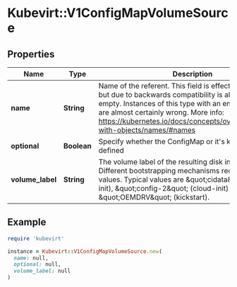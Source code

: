 # Kubevirt::V1ConfigMapVolumeSource

## Properties

| Name | Type | Description | Notes |
| ---- | ---- | ----------- | ----- |
| **name** | **String** | Name of the referent. This field is effectively required, but due to backwards compatibility is allowed to be empty. Instances of this type with an empty value here are almost certainly wrong. More info: https://kubernetes.io/docs/concepts/overview/working-with-objects/names/#names | [optional][default to &#39;&#39;] |
| **optional** | **Boolean** | Specify whether the ConfigMap or it&#39;s keys must be defined | [optional] |
| **volume_label** | **String** | The volume label of the resulting disk inside the VMI. Different bootstrapping mechanisms require different values. Typical values are \&quot;cidata\&quot; (cloud-init), \&quot;config-2\&quot; (cloud-init) or \&quot;OEMDRV\&quot; (kickstart). | [optional] |

## Example

```ruby
require 'kubevirt'

instance = Kubevirt::V1ConfigMapVolumeSource.new(
  name: null,
  optional: null,
  volume_label: null
)
```

